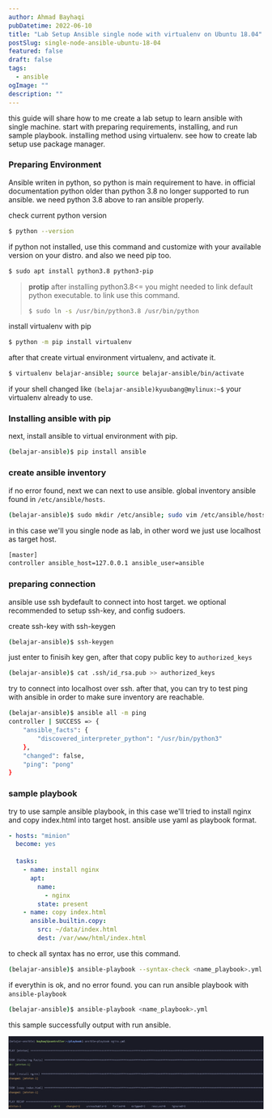 ```yaml
---
author: Ahmad Bayhaqi
pubDatetime: 2022-06-10
title: "Lab Setup Ansible single node with virtualenv on Ubuntu 18.04"
postSlug: single-node-ansible-ubuntu-18-04
featured: false
draft: false
tags:
  - ansible
ogImage: ""
description: ""
---
```


this guide will share how to me create a lab setup to learn ansible with single
machine. start with preparing requirements, installing, and run sample playbook.
installing method using virtualenv. see how to create lab setup use package manager.

### Preparing Environment

Ansible writen in python, so python is main requirement to have. in official documentation
python older than python 3.8 no longer supported to run ansible. we need python 3.8 above
to ran ansible properly.

check current python version

```bash
$ python --version
```

if python not installed, use this command and customize with your available version on your distro.
and also we need pip too.

```bash
$ sudo apt install python3.8 python3-pip
```

> **protip**
> after installing python3.8<= you might needed to link default python executable. to link use this command.
>
> ```bash
> $ sudo ln -s /usr/bin/python3.8 /usr/bin/python
> ```

install virtualenv with pip

```bash
$ python -m pip install virtualenv
```

after that create virtual environment virtualenv, and activate it.

```bash
$ virtualenv belajar-ansible; source belajar-ansible/bin/activate
```

if your shell changed like `(belajar-ansible)kyuubang@mylinux:~$` your virtualenv
already to use.

### Installing ansible with pip

next, install ansible to virtual environment with pip.

```bash
(belajar-ansible)$ pip install ansible
```

### create ansible inventory

if no error found, next we can next to use ansible. global inventory ansible found
in `/etc/ansible/hosts`.

```bash
(belajar-ansible)$ sudo mkdir /etc/ansible; sudo vim /etc/ansible/hosts
```

in this case we'll you single node as lab, in other word we just use localhost as target host.

```bash
[master]
controller ansible_host=127.0.0.1 ansible_user=ansible
```

### preparing connection

ansible use ssh bydefault to connect into host target. we optional recommended
to setup ssh-key, and config sudoers.

create ssh-key with ssh-keygen

```bash
(belajar-ansible)$ ssh-keygen
```

just enter to finisih key gen, after that copy public key to `authorized_keys`

```bash
(belajar-ansible)$ cat .ssh/id_rsa.pub >> authorized_keys
```

try to connect into localhost over ssh. after that, you can try to test ping with ansible
in order to make sure inventory are reachable.

```bash
(belajar-ansible)$ ansible all -m ping
controller | SUCCESS => {
    "ansible_facts": {
        "discovered_interpreter_python": "/usr/bin/python3"
    },
    "changed": false,
    "ping": "pong"
}
```

### sample playbook

try to use sample ansible playbook, in this case we'll tried to install nginx and copy
index.html into target host. ansible use yaml as playbook format.

```yaml
- hosts: "minion"
  become: yes

  tasks:
    - name: install nginx
      apt:
        name:
          - nginx
        state: present
    - name: copy index.html
      ansible.builtin.copy:
        src: ~/data/index.html
        dest: /var/www/html/index.html
```

to check all syntax has no error, use this command.

```bash
(belajar-ansible)$ ansible-playbook --syntax-check <name_playbook>.yml
```

if everythin is ok, and no error found. you can run ansible playbook with `ansible-playbook`

```bash
(belajar-ansible)$ ansible-playbook <name_playbook>.yml
```

this sample successfully output with run ansible.

![Simple output success playbook](/assets/images/ansible-sample-output.png)
